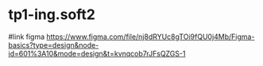 ﻿# tp1-ing.soft2
#link figma
https://www.figma.com/file/nj8dRYUc8gTOi9fQU0j4Mb/Figma-basics?type=design&node-id=601%3A10&mode=design&t=kvnqcob7rJFsQZGS-1
